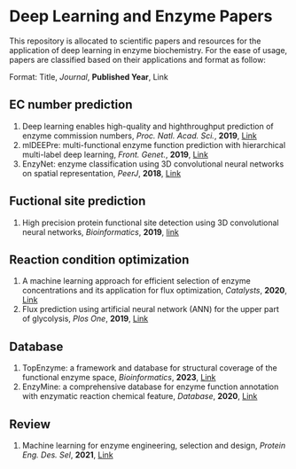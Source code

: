 # Deep Learning and Enzyme Papers
This repository is allocated to scientific papers and resources for the application of deep learning in enzyme biochemistry. For the ease of usage, papers are classified based on their applications and format as follow:

Format: Title, *Journal*, **Published Year**, Link

## EC number prediction

1. Deep learning enables high-quality and highthroughput prediction of enzyme commission numbers, *Proc. Natl. Acad. Sci.*, **2019**, [Link](https://www.pnas.org/doi/abs/10.1073/pnas.1821905116)
2. mlDEEPre: multi-functional enzyme function prediction with hierarchical multi-label deep learning, *Front. Genet.*, **2019**, [Link](https://www.frontiersin.org/articles/10.3389/fgene.2018.00714/full)
3. EnzyNet: enzyme classification using 3D convolutional neural networks on spatial representation, *PeerJ*, **2018**, [Link](https://peerj.com/articles/4750/)

## Fuctional site prediction

1. High precision protein functional site detection using 3D convolutional neural networks, *Bioinformatics*, **2019**, [link](https://academic.oup.com/bioinformatics/article-abstract/35/9/1503/5104336)

## Reaction condition optimization

1. A machine learning approach for efficient selection of enzyme concentrations and its application for flux optimization, *Catalysts*, **2020**, [Link](https://www.mdpi.com/2073-4344/10/3/291)
2. Flux prediction using artificial neural network (ANN) for the upper part of glycolysis, *Plos One*, **2019**, [Link](https://journals.plos.org/plosone/article?id=10.1371/journal.pone.0216178)

## Database

1. TopEnzyme: a framework and database for structural coverage of the functional enzyme space, *Bioinformatics*, **2023**, [Link](https://academic.oup.com/bioinformatics/article/39/3/btad116/7072462)
2. EnzyMine: a comprehensive database for enzyme function annotation with enzymatic reaction chemical feature, *Database*, **2020**, [Link](https://academic.oup.com/database/advance-article/doi/10.1093/database/baaa065/5909106)

## Review

1. Machine learning for enzyme engineering, selection and design, *Protein Eng. Des. Sel*, **2021**, [Link](https://academic.oup.com/peds/article-abstract/doi/10.1093/protein/gzab019/6326465)
